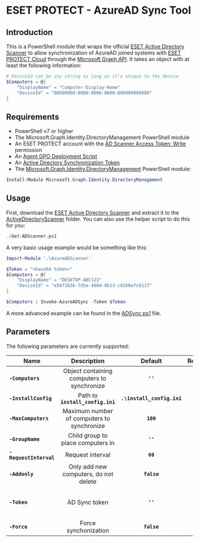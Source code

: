 # ESET PROTECT - AzureAD Sync Tool

## Introduction

This is a PowerShell module that wraps the official [ESET Active Directory Scanner](https://go.eset.eu/ecp-ads) to allow synchronization of AzureAD joined systems with [ESET PROTECT Cloud](https://help.eset.com/protect_cloud/en-US/index.html) through the [Microsoft Graph API](https://docs.microsoft.com/en-us/graph/use-the-api). It takes an object with at least the following information:

```powershell
# DeviceId can be any string as long as it's unique to the device
$Computers = @{
    "DisplayName" = "Computer-Display-Name"
    "DeviceId" = "00000000-0000-0000-0000-000000000000"
}
```

## Requirements

- PowerShell v7 or higher
- The Microsoft.Graph.Identity.DirectoryManagement PowerShell module
- An ESET PROTECT account with the [AD Scanner Access Token: Write](https://help.eset.com/protect_cloud/en-US/admin_ar_permissions_list.html) permission
- An [Agent GPO Deployment Script](https://help.eset.com/protect_cloud/en-US/fs_agent_deploy_gpo_sccm.html)
- An [Active Directory Synchronization Token](https://support.eset.com/en/kb7760-active-directory-scanner)
- The [Microsoft.Graph.Identity.DirectoryManagement](https://docs.microsoft.com/powershell/module/microsoft.graph.identity.directorymanagement) PowerShell module:

```powershell
Install-Module Microsoft.Graph.Identity.DirectoryManagement
```

## Usage

First, download the [ESET Active Directory Scanner](https://go.eset.eu/ecp-ads) and extract it to the [ActiveDirectoryScanner](AzureADScanner/ActiveDirectoryScanner/) folder. You can also use the helper script to do this for you:

```powershell
./Get-ADScanner.ps1
```

A very basic usage example would be something like this:

```powershell
Import-Module '.\AzureADScanner'

$Token = "<base64 token>"
$Computers = @{
    "DisplayName" = "DESKTOP-ABC123"
    "DeviceId" = "e5b71636-7d5e-4904-8b13-c03b8efc611f"
}

$Computers | Invoke-AzureADSync -Token $Token
```

A more advanced example can be found in the [ADSync.ps1](ADSync.ps1) file.

## Parameters

The following parameters are currently supported:

| **Name**               |              **Description**               |        **Default**         | **Required** |                  **Remarks** |
| ---------------------- | :----------------------------------------: | :------------------------: | :----------: | ---------------------------: |
| **`-Computers`**       | Object containing computers to synchronize |          **`''`**          |   **Yes**    |            Pipeline variable |
| **`-InstallConfig`**   |      Path to **`install_config.ini`**      | **`.\install_config.ini`** |      No      |                              |
| **`-MaxComputers`**    | Maximum number of computers to synchronize |         **`100`**          |      No      |                              |
| **`-GroupName`**       |     Child group to place computers in      |          **`''`**          |      No      |                              |
| **`-RequestInterval`** |              Request interval              |          **`60`**          |      No      |                              |
| **`-Addonly`**         |   Only add new computers, do not delete    |        **`false`**         |      No      |                              |
| **`-Token`**           |               AD Sync token                |          **`''`**          |      No      | Only required for first run. |
| **`-Force`**           |            Force synchonization            |        **`false`**         |      No      |                              |
